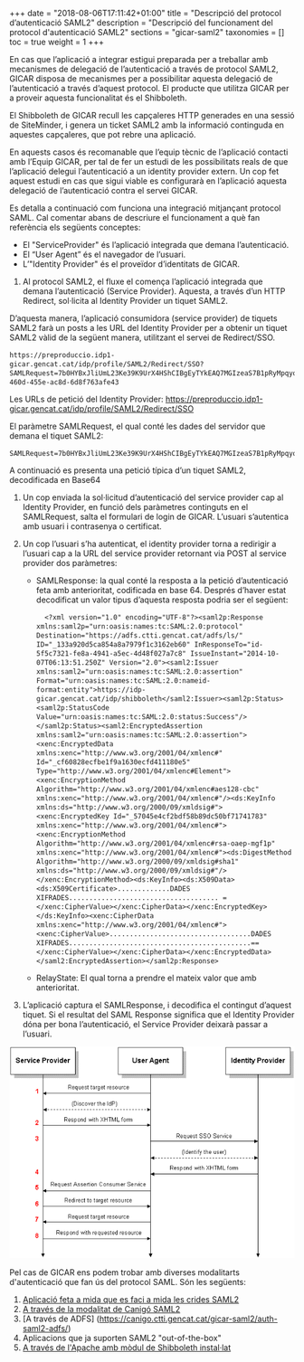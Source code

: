 +++
date        = "2018-08-06T17:11:42+01:00"
title       = "Descripció del protocol d’autenticació SAML2"
description = "Descripció del funcionament del protocol d'autenticació SAML2"
sections    = "gicar-saml2"
taxonomies  = []
toc			= true
weight 		= 1
+++

En cas que l’aplicació a integrar estigui preparada per a treballar amb mecanismes de delegació de l’autenticació a través de protocol SAML2, GICAR disposa de mecanismes per a possibilitar aquesta delegació de l’autenticació a través d’aquest protocol. El producte que utilitza GICAR per a proveir aquesta funcionalitat és el Shibboleth.

El Shibboleth de GICAR recull les capçaleres HTTP generades en una sessió de SiteMinder, i genera un ticket SAML2 amb la informació continguda en aquestes capçaleres, que pot rebre una aplicació.

En aquests casos és recomanable que l’equip tècnic de l’aplicació contacti amb l’Equip GICAR, per tal de fer un estudi de les possibilitats reals de que l’aplicació delegui l’autenticació a un identity provider extern. Un cop fet aquest estudi en cas que sigui viable es configurarà en l’aplicació aquesta delegació de l’autenticació contra el servei GICAR.

Es detalla a continuació com funciona una integració mitjançant protocol SAML. Cal comentar abans de descriure el funcionament a què fan referència els següents conceptes:

- El "ServiceProvider" és l’aplicació integrada que demana l’autenticació.
- El “User Agent” és el navegador de l’usuari.
- L’"Identity Provider" és el proveïdor d’identitats de GICAR.

1. Al protocol SAML2, el fluxe el comença l’aplicació integrada que demana l’autenticació (Service Provider). Aquesta, a través d’un HTTP Redirect, sol·licita al Identity Provider un tiquet SAML2.

D’aquesta manera, l’aplicació consumidora (service provider) de tiquets SAML2 farà un posts a les URL del Identity Provider per a obtenir un tiquet SAML2 vàlid de la següent manera, utilitzant el servei de Redirect/SSO.

	https://preproduccio.idp1-gicar.gencat.cat/idp/profile/SAML2/Redirect/SSO?SAMLRequest=7b0HYBxJliUmL23Ke39K9UrX4HShCIBgEyTYkEAQ7MGIzeaS7B1pRyMpqyqBymVWZV1mFkDM7Z28995777333nvvvfe6O51OJ%2fff%2fz9cZmQBbPbOStrJniGAqsgfP358Hz8iHjfZolw9Ol638%2bWr%2fBet86ZNz55%2b9lEx2957uPPpw%2f2HD7YPZvn%2b9v7O3mz74MHu%2bfbu%2fZ17ef7w%2fvnO7N5H6U%2fmdVNUy88%2b2hvvfJSeNc06P1s2bbZs6aOd3f3tnQfbuw%2fe7N57tL%2f36P7%2b%2bP7ew5%2f6KH1K%2fRTLrOU35227ah7dvbuq81VdzdbTaVGNi9lq%2b6KYZvX4Il9Os3ZM%2f79LH1Kr6rwo87uvj794vnf3VT4r6nza3n39%2bsuP0pNq2eToeV0vH1VZUzSPltkibx6100do%2f4iQfDSVRo%2fWy2aVT4vzIp99lL5blMvmERNj89vUfVtNq%2fKjo8c82Fpe3fxS1jR5jcF%2bdITByljH2ey8GU%2fbtvCHiA%2fvUuvLYpo3d9t63bSP70pPRzpZLwj%2b2dOXVVlMr9NnVb3INox4d7zLn9CEnnPTcNzHZVldndR51uaffUS95R%2bld48e3%2b1zxdH%2fAw%3d%3d&RelayState=dab8b17c-460d-455e-ac8d-6d8f763afe43

Les URLs de petició del Identity Provider: https://preproduccio.idp1-gicar.gencat.cat/idp/profile/SAML2/Redirect/SSO

El paràmetre SAMLRequest, el qual conté les dades del servidor que demana el tiquet SAML2: 

	SAMLRequest=7b0HYBxJliUmL23Ke39K9UrX4HShCIBgEyTYkEAQ7MGIzeaS7B1pRyMpqyqBymVWZV1mFkDM7Z28995777333nvvvfe6O51OJ%2fff%2fz9cZmQBbPbOStrJniGAqsgfP358Hz8iHjfZolw9Ol638%2bWr%2fBet86ZNz55%2b9lEx2957uPPpw%2f2HD7YPZvn%2b9v7O3mz74MHu%2bfbu%2fZ17ef7w%2fvnO7N5H6U%2fmdVNUy88%2b2hvvfJSeNc06P1s2bbZs6aOd3f3tnQfbuw%2fe7N57tL%2f36P7%2b%2bP7ew5%2f6KH1K%2fRTLrOU35227ah7dvbuq81VdzdbTaVGNi9lq%2b6KYZvX4Il9Os3ZM%2f79LH1Kr6rwo87uvj794vnf3VT4r6nza3n39%2bsuP0pNq2eToeV0vH1VZUzSPltkibx6100do%2f4iQfDSVRo%2fWy2aVT4vzIp99lL5blMvmERNj89vUfVtNq%2fKjo8c82Fpe3fxS1jR5jcF%2bdITByljH2ey8GU%2fbtvCHiA%2fvUuvLYpo3d9t63bSP70pPRzpZLwj%2b2dOXVVlMr9NnVb3INox4d7zLn9CEnnPTcNzHZVldndR51uaffUS95R%2bld48e3%2b1zxdH%2fAw%3d%3d 

A continuació es presenta una petició típica d’un tiquet SAML2, decodificada en Base64

1.	Un cop enviada la sol·licitud d’autenticació del service provider cap al Identity Provider, en funció dels paràmetres continguts en el SAMLRequest, salta el formulari de login de GICAR. L’usuari s’autentica amb usuari i contrasenya o certificat.

1.	Un cop l’usuari s’ha autenticat, el identity provider torna a redirigir a l’usuari cap a la URL del service provider retornant via POST al service provider dos paràmetres:

	- SAMLResponse: la qual conté la resposta a la petició d’autenticació feta amb anterioritat, codificada en base 64. Després d’haver estat decodificat un valor tipus d’aquesta resposta podria ser el següent:

			<?xml version="1.0" encoding="UTF-8"?><saml2p:Response xmlns:saml2p="urn:oasis:names:tc:SAML:2.0:protocol" Destination="https://adfs.ctti.gencat.cat/adfs/ls/" ID="_133a920d5ca854a8a7979f1c3162eb60" InResponseTo="id-5f5c7321-fe8a-4941-a5ec-4d48f027a7c8" IssueInstant="2014-10-07T06:13:51.250Z" Version="2.0"><saml2:Issuer xmlns:saml2="urn:oasis:names:tc:SAML:2.0:assertion" Format="urn:oasis:names:tc:SAML:2.0:nameid-format:entity">https://idp-gicar.gencat.cat/idp/shibboleth</saml2:Issuer><saml2p:Status><saml2p:StatusCode Value="urn:oasis:names:tc:SAML:2.0:status:Success"/></saml2p:Status><saml2:EncryptedAssertion xmlns:saml2="urn:oasis:names:tc:SAML:2.0:assertion"><xenc:EncryptedData xmlns:xenc="http://www.w3.org/2001/04/xmlenc#" Id="_cf60828ecfbe1f9a1630ecfd411180e5" Type="http://www.w3.org/2001/04/xmlenc#Element"><xenc:EncryptionMethod Algorithm="http://www.w3.org/2001/04/xmlenc#aes128-cbc" xmlns:xenc="http://www.w3.org/2001/04/xmlenc#"/><ds:KeyInfo xmlns:ds="http://www.w3.org/2000/09/xmldsig#"><xenc:EncryptedKey Id="_57045e4cf2bdf58b89dc50bf71741783" xmlns:xenc="http://www.w3.org/2001/04/xmlenc#"><xenc:EncryptionMethod Algorithm="http://www.w3.org/2001/04/xmlenc#rsa-oaep-mgf1p" xmlns:xenc="http://www.w3.org/2001/04/xmlenc#"><ds:DigestMethod Algorithm="http://www.w3.org/2000/09/xmldsig#sha1" xmlns:ds="http://www.w3.org/2000/09/xmldsig#"/></xenc:EncryptionMethod><ds:KeyInfo><ds:X509Data><ds:X509Certificate>.............DADES XIFRADES..................................... =</xenc:CipherValue></xenc:CipherData></xenc:EncryptedKey></ds:KeyInfo><xenc:CipherData xmlns:xenc="http://www.w3.org/2001/04/xmlenc#"><xenc:CipherValue>...................................DADES XIFRADES.............................................==</xenc:CipherValue></xenc:CipherData></xenc:EncryptedData></saml2:EncryptedAssertion></saml2p:Response>

	- RelayState: El qual torna a prendre el mateix valor que amb anterioritat.

1.	L’aplicació captura el SAMLResponse, i decodifica el contingut d’aquest tiquet. Si el resultat del SAML Response significa que el Identity Provider dóna per bona l’autenticació, el Service Provider deixarà passar a l’usuari.

![Integració Aplicacions GICAR](/related/gicar/saml.png)

Pel cas de GICAR ens podem trobar amb diverses modalitarts d'autenticació que fan ús del protocol SAML. Són les següents:

1. [Aplicació feta a mida que es faci a mida les crides SAML2](https://canigo.ctti.gencat.cat/gicar-saml2/auth-saml2-fet-a-mida/)
1. [A través de la modalitat de Canigó SAML2](https://canigo.ctti.gencat.cat/gicar-saml2/auth-saml2-fet-a-mida/)
1. [A través de ADFS] (https://canigo.ctti.gencat.cat/gicar-saml2/auth-saml2-adfs/)
1. Aplicacions que ja suporten SAML2 "out-of-the-box"
1. [A través de l'Apache amb mòdul de Shibboleth instal·lat](https://canigo.ctti.gencat.cat/gicar-saml2/auth-saml2-shibboleth/)

